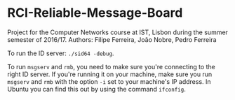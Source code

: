 # RCI-Reliable-Message-Board
Project for the Computer Networks course at IST, Lisbon during the summer semester of 2016/17.
Authors: Filipe Ferreira, João Nobre, Pedro Ferreira


To run the ID server: `./sid64 -debug`.

To run `msgserv` and `rmb`, you need to make sure you're connecting to the right ID server. If you're running it on your machine, make sure you run `msgserv` and `rmb` with the option `-i` set to your machine's IP address. In Ubuntu you can find this out by using the command `ifconfig`.

